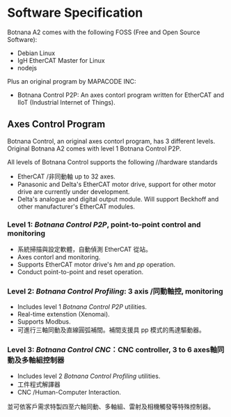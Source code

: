 # Software Specification

Botnana A2 comes with the following FOSS (Free and Open Source Software):

* Debian Linux
* IgH EtherCAT Master for Linux
* nodejs

Plus an original program by MAPACODE INC:

* Botnana Control P2P: An axes contorl program written for EtherCAT and IIoT (Industrial Internet of Things).

## Axes Control Program

Botnana Control, an original axes contorl program, has 3 different levels.
Original Botnana A2 comes with level 1 Botnana Control P2P.

All levels of Botnana Control supports the following //hardware standards

* EtherCAT /非同動軸 up to 32 axes.
* Panasonic and Delta's EtherCAT motor drive,
support for other motor drive are currently under development.
* Delta's analogue and digital output module. 
Will support Beckhoff and other manufacturer's EtherCAT modules.

### Level 1: _Botnana Control P2P_, point-to-point control and monitoring

* 系統掃描與設定軟體，自動偵測 EtherCAT 從站。
* Axes contorl and monitoring.
* Supports EtherCAT motor drive's _hm_ and _pp_ operation.
* Conduct point-to-point and reset operation.

### Level 2: _Botnana Control Profiling_: 3 axis /同動軸控, monitoring

* Includes level 1 _Botnana Control P2P_ utilities.
* Real-time extenstion (Xenomai).
* Supports Modbus.
* 可進行三軸同動及直線圓弧補間。補間支援具 pp 模式的馬達驅動器。

### Level 3: _Botnana Control CNC_：CNC controller, 3 to 6 axes軸同動及多軸組控制器

* Includes level 2 _Botnana Control Profiling_ utilities.
* 工件程式解譯器
* CNC /Human-Computer Interaction.

並可依客戶需求特製四至六軸同動、多軸組、雷射及相機觸發等特殊控制器。

